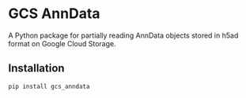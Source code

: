 # GCS AnnData

A Python package for partially reading AnnData objects stored in h5ad format on Google Cloud Storage.

## Installation

```bash
pip install gcs_anndata
```
